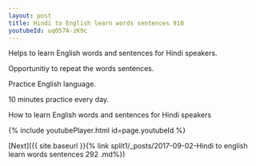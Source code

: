 ```yaml
---
layout: post
title: Hindi to English learn words sentences 910 
youtubeId: uq057A-zK9c
---
```

 
 
Helps to learn English words and sentences for Hindi speakers.

Opportunitiy to repeat the words sentences. 

Practice English language. 
 
10 minutes practice every day. 
 
How to learn English words and sentences for Hindi speakers 
 
{% include youtubePlayer.html id=page.youtubeId %}
 
 
[Next]({{ site.baseurl }}{% link  split1/_posts/2017-09-02-Hindi to english learn words sentences 292 .md%})
 
